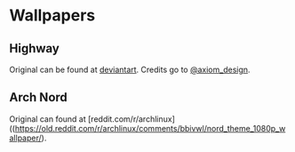 # Wallpapers

## Highway

Original can be found at
[deviantart](https://www.deviantart.com/axiomdesign/art/Highway-568748872).
Credits go to [@axiom_design](https://www.instagram.com/axiom_design_/).

## Arch Nord

Original can found at
[reddit.com/r/archlinux]((https://old.reddit.com/r/archlinux/comments/bbivwl/nord_theme_1080p_wallpaper/).
